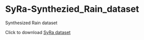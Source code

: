 # SyRa-Synthezied_Rain_dataset
Synthesized Rain dataset

Click to download [SyRa dataset](https://drive.google.com/drive/folders/1SSLpAKuW6U2gPk6601agOMNeA5Kx5_zf?usp=sharing)
